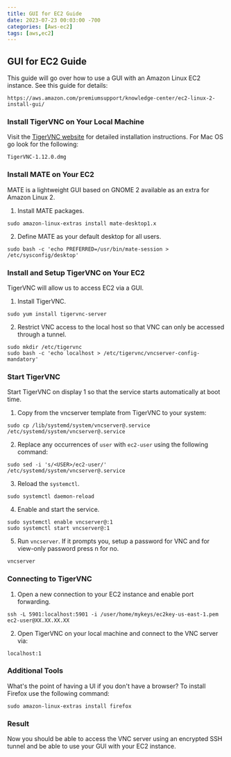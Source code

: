 ```yaml
---
title: GUI for EC2 Guide
date: 2023-07-23 00:03:00 -700
categories: [Aws-ec2]
tags: [aws,ec2]
---
```


## GUI for EC2 Guide
This guide will go over how to use a GUI with an Amazon Linux EC2 instance. See this guide for details:
```
https://aws.amazon.com/premiumsupport/knowledge-center/ec2-linux-2-install-gui/
```

### Install TigerVNC on Your Local Machine
Visit the [TigerVNC website](https://tigervnc.org/) for detailed installation instructions. For Mac OS go look for the following:
```
TigerVNC-1.12.0.dmg
```

### Install MATE on Your EC2
MATE is a lightweight GUI based on GNOME 2 available as an extra for Amazon Linux 2.

1. Install MATE packages.
```
sudo amazon-linux-extras install mate-desktop1.x
```
2. Define MATE as your default desktop for all users.
```
sudo bash -c 'echo PREFERRED=/usr/bin/mate-session > /etc/sysconfig/desktop'
```

### Install and Setup TigerVNC on Your EC2
TigerVNC will allow us to access EC2 via a GUI.

1. Install TigerVNC.
```
sudo yum install tigervnc-server
```

2. Restrict VNC access to the local host so that VNC can only be accessed through a tunnel.
```
sudo mkdir /etc/tigervnc
sudo bash -c 'echo localhost > /etc/tigervnc/vncserver-config-mandatory'
```

### Start TigerVNC
Start TigerVNC on display 1 so that the service starts automatically at boot time.

1. Copy from the vncserver template from TigerVNC to your system:
```
sudo cp /lib/systemd/system/vncserver@.service /etc/systemd/system/vncserver@.service
```

2. Replace any occurrences of ```user``` with ```ec2-user``` using the following command:
```
sudo sed -i 's/<USER>/ec2-user/' /etc/systemd/system/vncserver@.service
```

3. Reload the ```systemctl```.
```
sudo systemctl daemon-reload
```

4. Enable and start the service.
```
sudo systemctl enable vncserver@:1
sudo systemctl start vncserver@:1
```

5. Run ```vncserver```. If it prompts you, setup a password for VNC and for view-only password press n for no.
```
vncserver
```

### Connecting to TigerVNC

1. Open a new connection to your EC2 instance and enable port forwarding.
```
ssh -L 5901:localhost:5901 -i /user/home/mykeys/ec2key-us-east-1.pem ec2-user@XX.XX.XX.XX
```

2. Open TigerVNC on your local machine and connect to the VNC server via:
```
localhost:1
```

### Additional Tools

What's the point of having a UI if you don't have a browser? To install Firefox use the following command:
```
sudo amazon-linux-extras install firefox
```

### Result
Now you should be able to access the VNC server using an encrypted SSH tunnel and be able to use your GUI with your EC2 instance.
